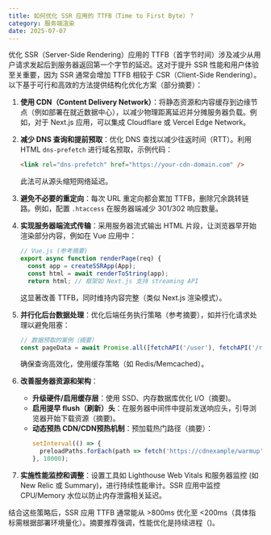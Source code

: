 ```yaml
---
title: 如何优化 SSR 应用的 TTFB（Time to First Byte）？
category: 服务端渲染
date: 2025-07-07
---
```

优化 SSR（Server-Side Rendering）应用的 TTFB（首字节时间）涉及减少从用户请求发起后到服务器返回第一个字节的延迟。这对于提升 SSR 性能和用户体验至关重要，因为 SSR 通常会增加 TTFB 相较于 CSR（Client-Side Rendering）。以下基于可行和高效的方法提供结构化优化方案（部分摘要）：

1. **使用 CDN（Content Delivery Network）**：将静态资源和内容缓存到边缘节点（例如部署在就近数据中心），以减少物理距离延迟并分摊服务器负载。例如，对于 Next.js 应用，可以集成 Cloudflare 或 Vercel Edge Network。

2. **减少 DNS 查询和提前预取**：优化 DNS 查找以减少往返时间（RTT）。利用 HTML `dns-prefetch` 进行域名预取，示例代码：
   ```html
   <link rel="dns-prefetch" href="https://your-cdn-domain.com" />
   ```
   此法可从源头缩短网络延迟。

3. **避免不必要的重定向**：每次 URL 重定向都会累加 TTFB，删除冗余跳转链路。例如，配置 `.htaccess` 在服务器端减少 301/302 响应数量。

4. **实现服务器端流式传输**：采用服务器流式输出 HTML 片段，让浏览器早开始渲染部分内容，例如在 Vue 应用中：
   ```js
   // Vue.js (参考摘要)
   export async function renderPage(req) {
     const app = createSSRApp(App);
     const html = await renderToString(app);
     return html; // 框架如 Next.js 支持 streaming API
   ```
   这显著改善 TTFB，同时维持内容完整（类似 Next.js 渲染模式）。

5. **并行化后台数据处理**：优化后端任务执行策略（参考摘要），如并行化请求处理以避免阻塞：
   ```js
   // 数据预取的案例（摘要）
   const pageData = await Promise.all([fetchAPI('/user'), fetchAPI('/recommends')]);
   ```
   确保查询高效化，使用缓存策略（如 Redis/Memcached）。

6. **改善服务器资源和架构**：
   - **升级硬件/启用缓存层**：使用 SSD、内存数据库优化 I/O（摘要)。
   - **启用提早 flush（刷新）头**：在服务器中间件中提前发送响应头，引导浏览器开始下载资源（摘要)。
   - **动态预热 CDN/CDN预热机制**：预加载热门路径（摘要）：
     ```js
     setInterval(() => {
       preloadPaths.forEach(path => fetch('https://cdnexample/warmup'));
     }, 10000);
     ```

7. **实施性能监控和调整**：设置工具如 Lighthouse Web Vitals 和服务器监控 (如 New Relic 或 Summary)，进行持续性能审计。SSR 应用中监控 CPU/Memory 水位以防止内存泄露相关延迟。

结合这些策略后，SSR 应用 TTFB 通常能从 >800ms 优化至 <200ms（具体指标需根据部署环境量化）。摘要推荐强调，性能优化是持续进程（)。
